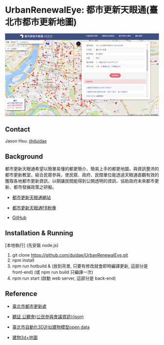 # UrbanRenewalEye: 都市更新天眼通(臺北市都市更新地圖)

![web page](doc/page.png)

## Contact

Jason Hsu: [@duidae](https://github.com/duidae)

## Background

都市更新天眼通希望以簡單易懂的都更簡介、簡易上手的都更地圖，與資訊豐沛的都市更新教室，結合民眾參與，使民眾、政府、民間單位能透過天眼通直觀有效的獲取各地都市更新資訊，以期讓民間能得到公開透明的資訊、協助政府未來都市更新、都市發展政策之研擬。

* [都市更新天眼通網站](https://urban-renewal.herokuapp.com)

* [都市更新天眼通FB粉專](https://www.facebook.com/urbanrenewaleye)

* [GitHub](https://github.com/duidae/UrbanRenewalEye)

## Installation & Running

[本地執行] (先安裝 node.js)
1. git clone https://github.com/duidae/UrbanRenewalEye.git
2. npm install
3. npm run hotbuild & (放到背景, 只要有修改就會即時編譯更新, 這部分是 front-end) (或 npm run build 只編譯一次)
4. npm run start (啟動 web server, 這部分是 back-end)


## Reference

* [臺北市都市更新處](https://uro.gov.taipei/Default.aspx)

* [聽証,公聽會(公民參與會議資訊)(json)](https://civil.gov.taipei/OpenData.aspx?SN=881665EB5B77192F)

* [臺北市自動化3D近似建物模型open data](http://data.taipei/opendata/datalist/datasetMeta?oid=9b7d78d2-0d73-4b42-9b29-c1640efed0eb)

* [建物3d+地圖](http://sheethub.github.io/tpe3d/3dtaipei4347-2.html)

